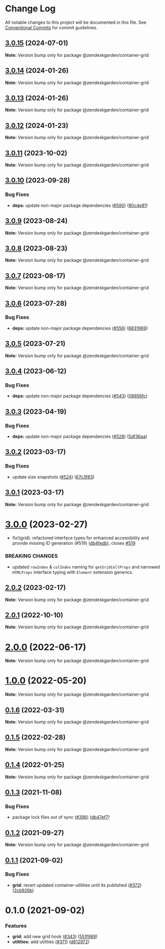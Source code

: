 # Change Log

All notable changes to this project will be documented in this file.
See [Conventional Commits](https://conventionalcommits.org) for commit guidelines.

## [3.0.15](https://github.com/zendeskgarden/react-containers/compare/@zendeskgarden/container-grid@3.0.14...@zendeskgarden/container-grid@3.0.15) (2024-07-01)

**Note:** Version bump only for package @zendeskgarden/container-grid

## [3.0.14](https://github.com/zendeskgarden/react-containers/compare/@zendeskgarden/container-grid@3.0.13...@zendeskgarden/container-grid@3.0.14) (2024-01-26)

**Note:** Version bump only for package @zendeskgarden/container-grid

## [3.0.13](https://github.com/zendeskgarden/react-containers/compare/@zendeskgarden/container-grid@3.0.12...@zendeskgarden/container-grid@3.0.13) (2024-01-26)

**Note:** Version bump only for package @zendeskgarden/container-grid

## [3.0.12](https://github.com/zendeskgarden/react-containers/compare/@zendeskgarden/container-grid@3.0.11...@zendeskgarden/container-grid@3.0.12) (2024-01-23)

**Note:** Version bump only for package @zendeskgarden/container-grid

## [3.0.11](https://github.com/zendeskgarden/react-containers/compare/@zendeskgarden/container-grid@3.0.10...@zendeskgarden/container-grid@3.0.11) (2023-10-02)

**Note:** Version bump only for package @zendeskgarden/container-grid

## [3.0.10](https://github.com/zendeskgarden/react-containers/compare/@zendeskgarden/container-grid@3.0.9...@zendeskgarden/container-grid@3.0.10) (2023-09-28)

### Bug Fixes

- **deps:** update non-major package dependencies ([#590](https://github.com/zendeskgarden/react-containers/issues/590)) ([80c4e81](https://github.com/zendeskgarden/react-containers/commit/80c4e8131ec657b38d3e8932aa688fcd141e8cb8))

## [3.0.9](https://github.com/zendeskgarden/react-containers/compare/@zendeskgarden/container-grid@3.0.8...@zendeskgarden/container-grid@3.0.9) (2023-08-24)

**Note:** Version bump only for package @zendeskgarden/container-grid

## [3.0.8](https://github.com/zendeskgarden/react-containers/compare/@zendeskgarden/container-grid@3.0.7...@zendeskgarden/container-grid@3.0.8) (2023-08-23)

**Note:** Version bump only for package @zendeskgarden/container-grid

## [3.0.7](https://github.com/zendeskgarden/react-containers/compare/@zendeskgarden/container-grid@3.0.6...@zendeskgarden/container-grid@3.0.7) (2023-08-17)

**Note:** Version bump only for package @zendeskgarden/container-grid

## [3.0.6](https://github.com/zendeskgarden/react-containers/compare/@zendeskgarden/container-grid@3.0.5...@zendeskgarden/container-grid@3.0.6) (2023-07-28)

### Bug Fixes

- **deps:** update non-major package dependencies ([#556](https://github.com/zendeskgarden/react-containers/issues/556)) ([6831969](https://github.com/zendeskgarden/react-containers/commit/6831969ebb4390546f0159c5803121d711ef91bd))

## [3.0.5](https://github.com/zendeskgarden/react-containers/compare/@zendeskgarden/container-grid@3.0.4...@zendeskgarden/container-grid@3.0.5) (2023-07-21)

**Note:** Version bump only for package @zendeskgarden/container-grid

## [3.0.4](https://github.com/zendeskgarden/react-containers/compare/@zendeskgarden/container-grid@3.0.3...@zendeskgarden/container-grid@3.0.4) (2023-06-12)

### Bug Fixes

- **deps:** update non-major package dependencies ([#543](https://github.com/zendeskgarden/react-containers/issues/543)) ([08856fc](https://github.com/zendeskgarden/react-containers/commit/08856fca9b08f7434b91bf1b95b4d2fff497d75f))

## [3.0.3](https://github.com/zendeskgarden/react-containers/compare/@zendeskgarden/container-grid@3.0.2...@zendeskgarden/container-grid@3.0.3) (2023-04-19)

### Bug Fixes

- **deps:** update non-major package dependencies ([#528](https://github.com/zendeskgarden/react-containers/issues/528)) ([5df36aa](https://github.com/zendeskgarden/react-containers/commit/5df36aa7c5e78dc0da79a95416e915cc8e1348da))

## [3.0.2](https://github.com/zendeskgarden/react-containers/compare/@zendeskgarden/container-grid@3.0.1...@zendeskgarden/container-grid@3.0.2) (2023-03-17)

### Bug Fixes

- update size snapshots ([#524](https://github.com/zendeskgarden/react-containers/issues/524)) ([67c3f83](https://github.com/zendeskgarden/react-containers/commit/67c3f83a41f89ec3a6dfde986c85405b893f7b74))

## [3.0.1](https://github.com/zendeskgarden/react-containers/compare/@zendeskgarden/container-grid@3.0.0...@zendeskgarden/container-grid@3.0.1) (2023-03-17)

**Note:** Version bump only for package @zendeskgarden/container-grid

# [3.0.0](https://github.com/zendeskgarden/react-containers/compare/@zendeskgarden/container-grid@2.0.2...@zendeskgarden/container-grid@3.0.0) (2023-02-27)

- fix!(grid): refactored interface types for enhanced accessibility and provide missing ID generation (#519) ([db4fedb](https://github.com/zendeskgarden/react-containers/commit/db4fedb357bebcd9395a6d9c7ae436815f37d5af)), closes [#519](https://github.com/zendeskgarden/react-containers/issues/519)

### BREAKING CHANGES

- updated `rowIndex` & `colIndex` naming for `getGridCellProps` and narrowed `HTMLProps` interface typing with `Element` extension generics.

## [2.0.2](https://github.com/zendeskgarden/react-containers/compare/@zendeskgarden/container-grid@2.0.1...@zendeskgarden/container-grid@2.0.2) (2023-02-17)

**Note:** Version bump only for package @zendeskgarden/container-grid

## [2.0.1](https://github.com/zendeskgarden/react-containers/compare/@zendeskgarden/container-grid@2.0.0...@zendeskgarden/container-grid@2.0.1) (2022-10-10)

**Note:** Version bump only for package @zendeskgarden/container-grid

# [2.0.0](https://github.com/zendeskgarden/react-containers/compare/@zendeskgarden/container-grid@1.0.0...@zendeskgarden/container-grid@2.0.0) (2022-06-17)

**Note:** Version bump only for package @zendeskgarden/container-grid

# [1.0.0](https://github.com/zendeskgarden/react-containers/compare/@zendeskgarden/container-grid@0.1.6...@zendeskgarden/container-grid@1.0.0) (2022-05-20)

**Note:** Version bump only for package @zendeskgarden/container-grid

## [0.1.6](https://github.com/zendeskgarden/react-containers/compare/@zendeskgarden/container-grid@0.1.5...@zendeskgarden/container-grid@0.1.6) (2022-03-31)

**Note:** Version bump only for package @zendeskgarden/container-grid

## [0.1.5](https://github.com/zendeskgarden/react-containers/compare/@zendeskgarden/container-grid@0.1.4...@zendeskgarden/container-grid@0.1.5) (2022-02-28)

**Note:** Version bump only for package @zendeskgarden/container-grid

## [0.1.4](https://github.com/zendeskgarden/react-containers/compare/@zendeskgarden/container-grid@0.1.3...@zendeskgarden/container-grid@0.1.4) (2022-01-25)

**Note:** Version bump only for package @zendeskgarden/container-grid

## [0.1.3](https://github.com/zendeskgarden/react-containers/compare/@zendeskgarden/container-grid@0.1.2...@zendeskgarden/container-grid@0.1.3) (2021-11-08)

### Bug Fixes

- package lock files out of sync ([#396](https://github.com/zendeskgarden/react-containers/issues/396)) ([db47ef7](https://github.com/zendeskgarden/react-containers/commit/db47ef7e099977a015b8d545bff8be74efc027be))

## [0.1.2](https://github.com/zendeskgarden/react-containers/compare/@zendeskgarden/container-grid@0.1.1...@zendeskgarden/container-grid@0.1.2) (2021-09-27)

**Note:** Version bump only for package @zendeskgarden/container-grid

## [0.1.1](https://github.com/zendeskgarden/react-containers/compare/@zendeskgarden/container-grid@0.1.0...@zendeskgarden/container-grid@0.1.1) (2021-09-02)

### Bug Fixes

- **grid:** revert updated container-utilities until its published ([#372](https://github.com/zendeskgarden/react-containers/issues/372)) ([2cb926b](https://github.com/zendeskgarden/react-containers/commit/2cb926b290ab2e192c1b6094c957844bbbe285bf))

# 0.1.0 (2021-09-02)

### Features

- **grid:** add new grid hook ([#343](https://github.com/zendeskgarden/react-containers/issues/343)) ([551f989](https://github.com/zendeskgarden/react-containers/commit/551f98934075695cc589d3d10a1575993f4cbfb3))
- **utilities:** add utilities ([#371](https://github.com/zendeskgarden/react-containers/issues/371)) ([d612972](https://github.com/zendeskgarden/react-containers/commit/d6129720a289c29938e560a2a739001ba7d6bda1))

